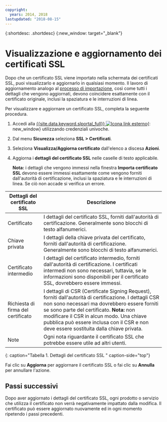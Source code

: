 ```yaml
---
copyright:
  years: 2014, 2018
lastupdated: "2018-08-15"
---
```


{:shortdesc: .shortdesc}
{:new_window: target="_blank"}

# Visualizzazione e aggiornamento dei certificati SSL

Dopo che un certificato SSL viene importato nella schermata dei certificati SSL, puoi visualizzarlo e aggiornarlo in qualsiasi momento. Il lavoro di aggiornamento analogo al [processo di importazione](import-ssl-certificate.html), così come tutti i dettagli che vengono aggiornati, devono coincidere esattamente con il certificato originale, inclusi la spaziatura e le interruzioni di linea.

Per visualizzare e aggiornare un certificato SSL, completa la seguente procedura.

1. Accedi alla [{{site.data.keyword.slportal_full}} ![Icona link esterno](../../icons/launch-glyph.svg "Icona link esterno")](https://control.softlayer.com/){: new_window} utilizzando credenziali univoche.
2. Dal menu **Sicurezza** seleziona **SSL > Certificati**.
2. Seleziona **Visualizza/Aggiorna certificato** dall'elenco a discesa **Azioni**.
3. Aggiorna i **dettagli del certificato SSL** nelle caselle di testo applicabile.

   **Nota:** i dettagli che vengono immessi nella finestra **Importa certificato SSL** devono essere immessi esattamente come vengono forniti dall'autorità di certificazione, inclusi la spaziatura e le interruzioni di linea. Se ciò non accade si verifica un errore.

| Dettagli del certificato SSL | Descrizione |
| --------------------------- | ----------- |
|Certificato                  | I dettagli del certificato SSL, forniti dall'autorità di certificazione. Generalmente sono blocchi di testo alfanumerici.|
|Chiave privata                  | I dettagli della chiave privata del certificato, forniti dall'autorità di certificazione. Generalmente sono blocchi di testo alfanumerici.|
|Certificato intermedio     | I dettagli del certificato intermedio, forniti dall'autorità di certificazione. I certificati intermedi non sono necessari, tuttavia, se le informazioni sono disponibili per il certificato SSL, dovrebbero essere immessi.|
|Richiesta di firma del certificato  | I dettagli di CSR (Certificate Signing Request), forniti dall'autorità di certificazione. I dettagli CSR non sono necessari ma dovrebbero essere forniti se sono parte del certificato. **Nota:** non modificare il CSR in alcun modo. Una chiave pubblica può essere inclusa con il CSR e non deve essere sostituita dalla chiave privata.|
|Note                        | Ogni nota riguardante il certificato SSL che potrebbe essere utile ad altri utenti.|
{: caption="Tabella 1. Dettagli del certificato SSL " caption-side="top"}

Fai clic su **Aggiorna** per aggiornare il certificato SSL o fai clic su **Annulla** per annullare l'azione.

## Passi successivi

Dopo aver aggiornato i dettagli del certificato SSL, ogni prodotto o servizio che utilizza il certificato non verrà negativamente impattato dalla modifica. Il certificato può essere aggiornato nuovamente ed in ogni momento ripetendo i passi precedenti.
